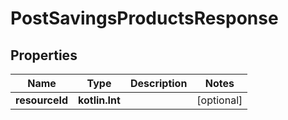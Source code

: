 
# PostSavingsProductsResponse

## Properties
| Name | Type | Description | Notes |
| ------------ | ------------- | ------------- | ------------- |
| **resourceId** | **kotlin.Int** |  |  [optional] |



